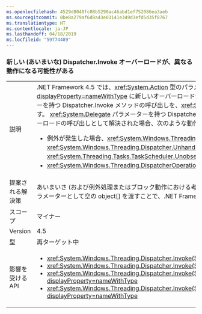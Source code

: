 ```yaml
---
ms.openlocfilehash: 4529d8040fc08b5290ac46abd1ef752086ea3aeb
ms.sourcegitcommit: 0be8a279af6d8a43e03141e349d3efd5d35f8767
ms.translationtype: HT
ms.contentlocale: ja-JP
ms.lasthandoff: 04/18/2019
ms.locfileid: "59774489"
---
```

### <a name="new-ambiguous-dispatcherinvoke-overloads-could-result-in-different-behavior"></a>新しい (あいまいな) Dispatcher.Invoke オーバーロードが、異なる動作になる可能性がある

|   |   |
|---|---|
|説明|.NET Framework 4.5 では、<xref:System.Action> 型のパラメーターを含む <xref:System.Windows.Threading.Dispatcher.Invoke%2A?displayProperty=nameWithType> に新しいオーバーロードが追加されます。 既存のコードを再コンパイルすると、コンパイラは、<xref:System.Delegate> パラメーターを持つ Dispatcher.Invoke メソッドの呼び出しを、<xref:System.Action> パラメーターを持つ Dispatcher.Invoke メソッドの呼び出しとして解決することができます。 <xref:System.Delegate> パラメーターを持つ Dispatcher.Invoke オーバーロードの呼び出しが <xref:System.Action> パラメーターを持つ Dispatcher.Invoke オーバーロードの呼び出しとして解決された場合、次のような動作の差異が生じることがあります。<ul><li>例外が発生した場合、<xref:System.Windows.Threading.Dispatcher.UnhandledExceptionFilter> イベントと <xref:System.Windows.Threading.Dispatcher.UnhandledException> イベントは発生しません。 代わりに、例外は <xref:System.Threading.Tasks.TaskScheduler.UnobservedTaskException?displayProperty=name> イベントによって処理されます。</li><li><xref:System.Windows.Threading.DispatcherOperation.Result> などの一部のメンバーの呼び出しは、操作が完了するまでブロックされます。</li></ul>|
|提案される解決策|あいまいさ (および例外処理またはブロック動作における考えられる相違点) を回避するために、呼び出し元の Dispatcher.Invoke は Invoke 呼び出しの 2 番目のパラメーターとして空の object[] を渡すことで、.NET Framework 4.0 メソッドのオーバーロードに解決されるようにできます。|
|スコープ|マイナー|
|Version|4.5|
|型|再ターゲット中|
|影響を受ける API|<ul><li><xref:System.Windows.Threading.Dispatcher.Invoke(System.Delegate,System.Object[])?displayProperty=nameWithType></li><li><xref:System.Windows.Threading.Dispatcher.Invoke(System.Delegate,System.TimeSpan,System.Object[])?displayProperty=nameWithType></li><li><xref:System.Windows.Threading.Dispatcher.Invoke(System.Delegate,System.TimeSpan,System.Windows.Threading.DispatcherPriority,System.Object[])?displayProperty=nameWithType></li><li><xref:System.Windows.Threading.Dispatcher.Invoke(System.Delegate,System.Windows.Threading.DispatcherPriority,System.Object[])?displayProperty=nameWithType></li></ul>|
